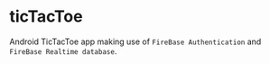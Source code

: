 # ticTacToe

Android TicTacToe app making use of `FireBase Authentication` and `FireBase Realtime database`.
